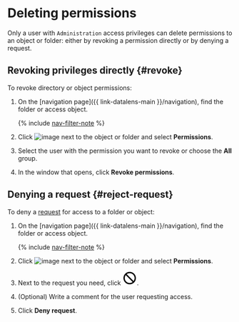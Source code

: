 # Deleting permissions

Only a user with `Administration` access privileges can delete permissions to an object or folder: either by revoking a permission directly or by denying a request.

## Revoking privileges directly {#revoke}

To revoke directory or object permissions:

1. On the [navigation page]({{ link-datalens-main }}/navigation), find the folder or access object.

   {% include [nav-filter-note](../../../_includes/datalens/datalens-nav-filter-note.md) %}

1. Click ![image](../../../_assets/console-icons/ellipsis.svg) next to the object or folder and select **Permissions**.
1. Select the user with the permission you want to revoke or choose the **All** group.
1. In the window that opens, click **Revoke permissions**.

## Denying a request {#reject-request}

To deny a [request](request.md) for access to a folder or object:

1. On the [navigation page]({{ link-datalens-main }}/navigation), find the folder or access object.

   {% include [nav-filter-note](../../../_includes/datalens/datalens-nav-filter-note.md) %}

1. Click ![image](../../../_assets/console-icons/ellipsis.svg) next to the object or folder and select **Permissions**.
1. Next to the request you need, click **![image](../../../_assets/console-icons/ban.svg)**.
1. (Optional) Write a comment for the user requesting access.
1. Click **Deny request**.
